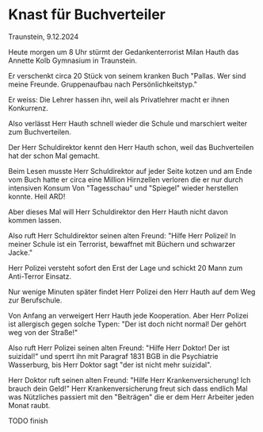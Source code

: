# Knast für Buchverteiler

Traunstein, 9.12.2024

Heute morgen um 8 Uhr stürmt
der Gedankenterrorist Milan Hauth
das Annette Kolb Gymnasium
in Traunstein.

Er verschenkt circa 20 Stück
von seinem kranken Buch
"Pallas. Wer sind meine Freunde.
Gruppenaufbau nach Persönlichkeitstyp."

Er weiss: Die Lehrer hassen ihn,
weil als Privatlehrer
macht er ihnen Konkurrenz.

Also verlässt Herr Hauth
schnell wieder die Schule
und marschiert weiter
zum Buchverteilen.



Der Herr Schuldirektor
kennt den Herr Hauth schon,
weil das Buchverteilen
hat der schon Mal gemacht.

Beim Lesen musste Herr Schuldirektor
auf jeder Seite kotzen
und am Ende vom Buch
hatte er circa eine Million
Hirnzellen verloren
die er nur durch intensiven Konsum
Von "Tagesschau" und "Spiegel"
wieder herstellen konnte.
Heil ARD!

Aber dieses Mal
will Herr Schuldirektor
den Herr Hauth
nicht davon kommen lassen.



Also ruft Herr Schuldirektor
seinen alten Freund:
"Hilfe Herr Polizei!
In meiner Schule
ist ein Terrorist,
bewaffnet mit Büchern
und schwarzer Jacke."

Herr Polizei versteht sofort
den Erst der Lage
und schickt 20 Mann
zum Anti-Terror Einsatz.

Nur wenige Minuten später
findet Herr Polizei den Herr Hauth
auf dem Weg zur Berufschule.



Von Anfang an
verweigert Herr Hauth
jede Kooperation.
Aber Herr Polizei ist allergisch
gegen solche Typen:
"Der ist doch nicht normal!
Der gehört weg von der Straße!"

Also ruft Herr Polizei
seinen alten Freund:
"Hilfe Herr Doktor!
Der ist suizidal!"
und sperrt ihn
mit Paragraf 1831 BGB
in die Psychiatrie Wasserburg,
bis Herr Doktor sagt
"der ist nicht mehr suizidal".

Herr Doktor
ruft seinen alten Freund:
"Hilfe Herr Krankenversicherung!
Ich brauch dein Geld!"
Herr Krankenversicherung freut sich
dass endlich Mal was Nützliches passiert
mit den "Beiträgen"
die er dem Herr Arbeiter jeden Monat raubt.

TODO finish
